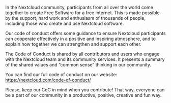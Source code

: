 In the Nextcloud community, participants from all over the world come together to create Free
Software for a free internet. This is made possible by the support, hard work and enthusiasm of
thousands of people, including those who create and use Nextcloud software.

Our code of conduct offers some guidance to ensure Nextcloud participants can cooperate effectively
in a positive and inspiring atmosphere, and to explain how together we can strengthen and support
each other.

The Code of Conduct is shared by all contributors and users who engage with the Nextcloud team and
its community services. It presents a summary of the shared values and “common sense” thinking in
our community.

You can find our full code of conduct on our website: https://nextcloud.com/code-of-conduct/

Please, keep our CoC in mind when you contribute! That way, everyone can be a part of our community
in a productive, positive, creative and fun way.
